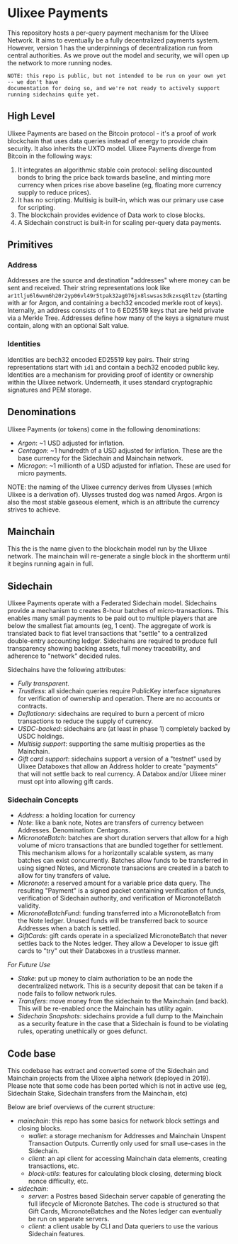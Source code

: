 # Ulixee Payments
This repository hosts a per-query payment mechanism for the Ulixee Network. It aims to eventually be a fully decentralized payments system. However, version 1 has the underpinnings of decentralization run from central authorities. As we prove out the model and security, we will open up the network to more running nodes.

```
NOTE: this repo is public, but not intended to be run on your own yet -- we don't have 
documentation for doing so, and we're not ready to actively support running sidechains quite yet.
```

## High Level
Ulixee Payments are based on the Bitcoin protocol - it's a proof of work blockchain that uses data queries instead of energy to provide chain security. It also inherits the UXTO model. Ulixee Payments diverge from Bitcoin in the following ways:
1. It integrates an algorithmic stable coin protocol: selling discounted bonds to bring the price back towards baseline, and minting more currency when prices rise above baseline (eg, floating more currency supply to reduce prices).
2. It has no scripting. Multisig is built-in, which was our primary use case for scripting.
3. The blockchain provides evidence of Data work to close blocks.
4. A Sidechain construct is built-in for scaling per-query data payments.

## Primitives
### Address
Addresses are the source and destination "addresses" where money can be sent and received. Their string representations look like `ar1tlju6l6wvm6h20r2yp06vl49r5tpak32ag076jx8lswsas3dkzxsq8ltzv` (starting with ar for Argon, and containing a bech32 encoded merkle root of keys). Internally, an address consists of 1 to 6 ED25519 keys that are held private via a Merkle Tree. Addresses define how many of the keys a signature must contain, along with an optional Salt value.

### Identities
Identities are bech32 encoded ED25519 key pairs. Their string representations start with `id1` and contain a bech32 encoded public key. Identities are a mechanism for providing proof of identity or ownership within the Ulixee network. Underneath, it uses standard cryptographic signatures and PEM storage.

## Denominations
Ulixee Payments (or tokens) come in the following denominations:
- *Argon*: ~1 USD adjusted for inflation.
- *Centagon*: ~1 hundredth of a USD adjusted for inflation. These are the base currency for the Sidechain and Mainchain network.
- *Microgon*: ~1 millionth of a USD adjusted for inflation. These are used for micro payments.

NOTE: the naming of the Ulixee currency derives from Ulysses (which Ulixee is a derivation of). Ulysses trusted dog was named Argos. Argon is also the most stable gaseous element, which is an attribute the currency strives to achieve.

## Mainchain
This the is the name given to the blockchain model run by the Ulixee network. The mainchain will re-generate a single block in the shortterm until it begins running again in full.

## Sidechain
Ulixee Payments operate with a Federated Sidechain model. Sidechains provide a mechanism to creates 8-hour batches of micro-transactions. This enables many small payments to be paid out to multiple players that are below the smallest fiat amounts (eg, 1 cent). The aggregate of work is translated back to fiat level transactions that "settle" to a centralized double-entry accounting ledger. Sidechains are required to produce full transparency showing backing assets, full money traceability, and adherence to "network" decided rules. 

Sidechains have the following attributes:
- *Fully transparent*.
- *Trustless*: all sidechain queries require PublicKey interface signatures for verification of ownership and operation. There are no accounts or contracts.
- *Deflationary*: sidechains are required to burn a percent of micro transactions to reduce the supply of currency.
- *USDC-backed*: sidechains are (at least in phase 1) completely backed by USDC holdings.
- *Multisig support*: supporting the same multisig properties as the Mainchain.
- *Gift card support*: sidechains support a version of a "testnet" used by Ulixee Databoxes that allow an Address holder to create "payments" that will not settle back to real currency. A Databox and/or Ulixee miner must opt into allowing gift cards.

### Sidechain Concepts
- *Address*: a holding location for currency
- *Note*: like a bank note, Notes are transfers of currency between Addresses. Denomination: Centagons.
- *MicronoteBatch*: batches are short duration servers that allow for a high volume of micro transactions that are bundled together for settlement. This mechanism allows for a horizontally scalable system, as many batches can exist concurrently. Batches allow funds to be transferred in using signed Notes, and Micronote transacions are created in a batch to allow for tiny transfers of value.
- *Micronote*: a reserved amount for a variable price data query. The resulting "Payment" is a signed packet containing verification of funds, verification of Sidechain authority, and verification of MicronoteBatch validity.
- *MicronoteBatchFund*: funding transferred into a MicronoteBatch from the Note ledger. Unused funds will be transferred back to source Addresses when a batch is settled.
- *GiftCards*: gift cards operate in a specialized MicronoteBatch that never settles back to the Notes ledger. They allow a Developer to issue gift cards to "try" out their Databoxes in a trustless manner.

_For Future Use_
- *Stake*: put up money to claim authoriation to be an node the decentralized network. This is a security deposit that can be taken if a node fails to follow network rules.
- *Transfers*: move money from the sidechain to the Mainchain (and back). This will be re-enabled once the Mainchain has utility again.
- *Sidechain Snapshots*: sidechains provide a full dump to the Mainchain as a security feature in the case that a Sidechain is found to be violating rules, operating unethically or goes defunct.

## Code base
This codebase has extract and converted some of the Sidechain and Mainchain projects from the Ulixee alpha network (deployed in 2019). Please note that some code has been ported which is not in active use (eg, Sidechain Stake, Sidechain transfers from the Mainchain, etc)

Below are brief overviews of the current structure:
* *mainchain*: this repo has some basics for network block settings and closing blocks.
  - *wallet*: a storage mechanism for Addresses and Mainchain Unspent Transaction Outputs. Currently only used for small use-cases in the Sidechain.
  - *client*: an api client for accessing Mainchain data elements, creating transactions, etc.
  - *block-utils*: features for calculating block closing, determing block nonce difficulty, etc.
* *sidechain*: 
  - *server*: a Postres based Sidechain server capable of generating the full lifecycle of Micronote Batches. The code is structured so that Gift Cards, MicronoteBatches and the Notes ledger can eventually be run on separate servers.
  - *client*: a client usable by CLI and Data queriers to use the various Sidechain features.
